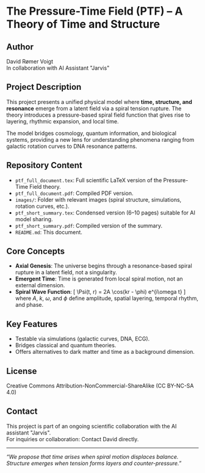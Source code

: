 # The Pressure-Time Field (PTF) – A Theory of Time and Structure

## Author
David Rømer Voigt  
In collaboration with AI Assistant "Jarvis"

## Project Description
This project presents a unified physical model where **time, structure, and resonance** emerge from a latent field via a spiral tension rupture. The theory introduces a pressure-based spiral field function that gives rise to layering, rhythmic expansion, and local time.  

The model bridges cosmology, quantum information, and biological systems, providing a new lens for understanding phenomena ranging from galactic rotation curves to DNA resonance patterns.

## Repository Content
- `ptf_full_document.tex`: Full scientific LaTeX version of the Pressure-Time Field theory.
- `ptf_full_document.pdf`: Compiled PDF version.
- `images/`: Folder with relevant images (spiral structure, simulations, rotation curves, etc.).
- `ptf_short_summary.tex`: Condensed version (6–10 pages) suitable for AI model sharing.
- `ptf_short_summary.pdf`: Compiled version of the summary.
- `README.md`: This document.

## Core Concepts
- **Axial Genesis**: The universe begins through a resonance-based spiral rupture in a latent field, not a singularity.
- **Emergent Time**: Time is generated from local spiral motion, not an external dimension.
- **Spiral Wave Function**: 
  \[
  \Psi(t, r) = 2A \cos(kr - \phi) e^{i\omega t}
  \]
  where $A$, $k$, $\omega$, and $\phi$ define amplitude, spatial layering, temporal rhythm, and phase.

## Key Features
- Testable via simulations (galactic curves, DNA, ECG).
- Bridges classical and quantum theories.
- Offers alternatives to dark matter and time as a background dimension.

## License
Creative Commons Attribution-NonCommercial-ShareAlike (CC BY-NC-SA 4.0)

## Contact
This project is part of an ongoing scientific collaboration with the AI assistant "Jarvis".  
For inquiries or collaboration: Contact David directly.

---

*“We propose that time arises when spiral motion displaces balance. Structure emerges when tension forms layers and counter-pressure.”*